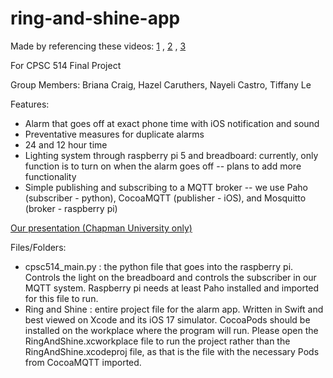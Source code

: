 # ring-and-shine-app
 
Made by referencing these videos: [1](https://www.youtube.com/watch?v=1b8H7UXJ6Co) , [2](https://www.youtube.com/watch?v=6m3H_SLZp5k&list=PLpSG4DtJWIHW1BHjqM6xqEF1jw4h1noYj&index=1) , [3](https://www.youtube.com/watch?v=Om_L7OWCfJo)

For CPSC 514 Final Project

Group Members:
Briana Craig, Hazel Caruthers, Nayeli Castro, Tiffany Le

Features:

- Alarm that goes off at exact phone time with iOS notification and sound
- Preventative measures for duplicate alarms
- 24 and 12 hour time
- Lighting system through raspberry pi 5 and breadboard: currently, only function is to turn on when the alarm goes off -- plans to add more functionality
- Simple publishing and subscribing to a MQTT broker -- we use Paho (subscriber - python), CocoaMQTT (publisher - iOS), and  Mosquitto (broker - raspberry pi)

[Our presentation (Chapman University only)](https://docs.google.com/presentation/d/1MkAyVf9v6-JepvmVopanJOJ7yBFCqwsbM8PKcG4X6yM/edit?usp=sharing)

Files/Folders:

- cpsc514_main.py : the python file that goes into the raspberry pi. Controls the light on the breadboard and controls the subscriber in our MQTT system. Raspberry pi needs at least Paho installed and imported for this file to run.
- Ring and Shine : entire project file for the alarm app. Written in Swift and best viewed on Xcode and its iOS 17 simulator. CocoaPods should be installed on the workplace where the program will run. Please open the RingAndShine.xcworkplace file to run the project rather than the RingAndShine.xcodeproj file, as that is the file with the necessary Pods from CocoaMQTT imported. 


